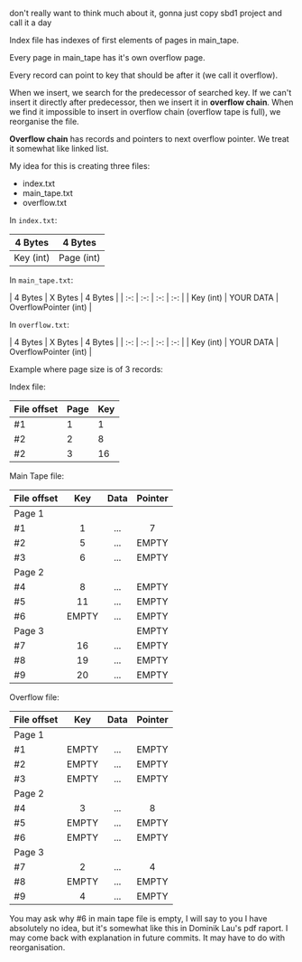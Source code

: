 don't really want to think much about it, gonna just copy sbd1 project
and call it a day

Index file has indexes of first elements of pages in main_tape.

Every page in main_tape has it's own overflow page.

Every record can point to key that should be after it
(we call it overflow).

When we insert, we search for the predecessor of searched key.
If we can't insert it directly after predecessor, then we insert it in **overflow chain**.
When we find it impossible to insert in overflow chain (overflow tape is full), we reorganise the file.

**Overflow chain** has records and pointers to next overflow pointer. We treat it somewhat like linked list.


My idea for this is creating three files:
- index.txt
- main_tape.txt
- overflow.txt

In `index.txt`:

| 4 Bytes | 4 Bytes |
| :-: | :-: |
| Key (int) | Page (int) |

In `main_tape.txt`:

| 4 Bytes | X Bytes | 4 Bytes |
| :-: | :-: | :-: | :-: |
| Key (int) | YOUR DATA | OverflowPointer (int) |

In `overflow.txt`:

| 4 Bytes | X Bytes | 4 Bytes |
| :-: | :-: | :-: | :-: |
| Key (int) | YOUR DATA | OverflowPointer (int) |

Example where page size is of 3 records:

Index file:

| File offset | Page | Key |
|-------------|------|-----|
| #1          | 1    | 1   |
| #2          | 2    | 8   |
| #2          | 3    | 16   |


Main Tape file:

| File offset | Key | Data | Pointer |
|-------------|:---:|:----:|:-------:|
| Page 1      |     |      |         |
| #1           |  1  |  ... |   7      |
| #2           |  5  |  ... |  EMPTY       |
| #3           |  6  |  ... |    EMPTY     |
| Page 2      |     |      |         |
| #4           | 8   | ...  |  EMPTY       |
| #5           | 11  | ...  |   EMPTY      |
| #6           | EMPTY  | ...  |    EMPTY     |
| Page 3      |     |      |  EMPTY       |
| #7           | 16   | ...  |    EMPTY     |
| #8           | 19  | ...  |  EMPTY       |
| #9           | 20  | ...  |    EMPTY     |

Overflow file:

| File offset | Key | Data | Pointer |
|-------------|:---:|:----:|:-------:|
| Page 1      |     |      |         |
| #1           |  EMPTY  |  ... |    EMPTY     |
| #2           |  EMPTY  |  ... |   EMPTY      |
| #3           |  EMPTY  |  ... |   EMPTY      |
| Page 2      |     |      |         |
| #4           | 3   | ...  |    8     |
| #5           | EMPTY  | ...  |  EMPTY       |
| #6           | EMPTY  | ...  |     EMPTY    |
| Page 3      |     |      |         |
| #7           | 2   | ...  |   4      |
| #8           | EMPTY  | ...  |   EMPTY      |
| #9           | 4  | ...  |    EMPTY     |

You may ask why #6 in main tape file is empty,
I will say to you I have absolutely no idea,
but it's somewhat like this in Dominik Lau's pdf raport.
I may come back with explanation in future commits.
It may have to do with reorganisation.